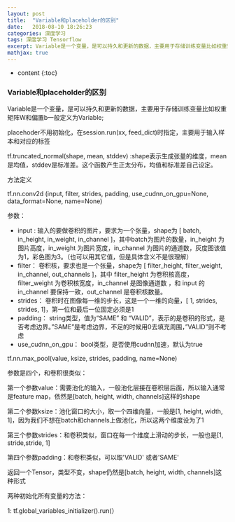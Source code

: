 ```yaml
---
layout: post
title:  "Variable和placeholder的区别"
date:   2018-08-10 18:26:23
categories: 深度学习
tags: 深度学习 Tensorflow
excerpt: Variable是一个变量，是可以持久和更新的数据，主要用于存储训练变量比如权重矩阵W和偏置b一般定义为Variable.
mathjax: true
---
```

* content
{:toc}

### Variable和placeholder的区别

Variable是一个变量，是可以持久和更新的数据，主要用于存储训练变量比如权重矩阵W和偏置b一般定义为Variable;

placehoder不用初始化，在session.run(xx, feed_dict)时指定，主要用于输入样本和对应的标签



tf.truncated_normal(shape, mean, stddev) :shape表示生成张量的维度，mean是均值，stddev是标准差。这个函数产生正太分布，均值和标准差自己设定。



方法定义

tf.nn.conv2d (input, filter, strides, padding, use_cudnn_on_gpu=None, data_format=None, name=None)

参数：

- input : 输入的要做卷积的图片，要求为一个张量，shape为 [ batch, in_height, in_weight, in_channel ]，其中batch为图片的数量，in_height 为图片高度，in_weight 为图片宽度，in_channel 为图片的通道数，灰度图该值为1，彩色图为3。（也可以用其它值，但是具体含义不是很理解）
- filter： 卷积核，要求也是一个张量，shape为 [ filter_height, filter_weight, in_channel, out_channels ]，其中 filter_height 为卷积核高度，filter_weight 为卷积核宽度，in_channel 是图像通道数 ，和 input 的 in_channel 要保持一致，out_channel 是卷积核数量。
- strides： 卷积时在图像每一维的步长，这是一个一维的向量，[ 1, strides, strides, 1]，第一位和最后一位固定必须是1
- padding： string类型，值为“SAME” 和 “VALID”，表示的是卷积的形式，是否考虑边界。”SAME”是考虑边界，不足的时候用0去填充周围，”VALID”则不考虑
- use_cudnn_on_gpu： bool类型，是否使用cudnn加速，默认为true



tf.nn.max_pool(value, ksize, strides, padding, name=None)

参数是四个，和卷积很类似：

第一个参数value：需要池化的输入，一般池化层接在卷积层后面，所以输入通常是feature map，依然是[batch, height, width, channels]这样的shape

第二个参数ksize：池化窗口的大小，取一个四维向量，一般是[1, height, width, 1]，因为我们不想在batch和channels上做池化，所以这两个维度设为了1

第三个参数strides：和卷积类似，窗口在每一个维度上滑动的步长，一般也是[1, stride,stride, 1]

第四个参数padding：和卷积类似，可以取'VALID' 或者'SAME'

返回一个Tensor，类型不变，shape仍然是[batch, height, width, channels]这种形式



两种初始化所有变量的方法：

1: tf.global_variables_initializer().run(）


